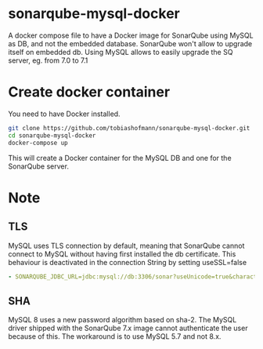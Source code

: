 # sonarqube-mysql-docker
A docker compose file to have a Docker image for SonarQube using MySQL as DB, and not the embedded database. SonarQube won't allow to upgrade itself on embedded db. Using MySQL allows to easily upgrade the SQ server, eg. from 7.0 to 7.1

# Create docker container

You need to have Docker installed. 

```sh
git clone https://github.com/tobiashofmann/sonarqube-mysql-docker.git
cd sonarqube-mysql-docker
docker-compose up
```

This will create a Docker container for the MySQL DB and one for the SonarQube server. 

# Note

## TLS

MySQL uses TLS connection by default, meaning that SonarQube cannot connect to MySQL without having first installed the db certificate. This behaviour is deactivated in the connection String by setting useSSL=false

```yml
- SONARQUBE_JDBC_URL=jdbc:mysql://db:3306/sonar?useUnicode=true&characterEncoding=utf8&rewriteBatchedStatements=true&useConfigs=maxPerformance&useSSL=false
```

## SHA

MySQL 8 uses a new password algorithm based on sha-2. The MySQL driver shipped with the SonarQube 7.x image cannot authenticate the user because of this. The workaround is to use MySQL 5.7 and not 8.x.
